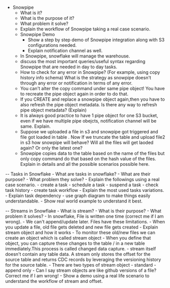 - Snowpipe
    - What is it?
    - What is the purpose of it?
    - What problem it solve?
    - Explain the workflow of Snowpipe taking a real case scenario.
    - Snowpipe Demo
        - Show a step by step demo of Snowpipe integration along with S3 configurations needed.
        - Explain notification channel as well.
    - In Snowpipe, snowflake will manage the warehouse.
    - discuss the most important queries/useful syntax regarding Snowpipe that are needed in day 
    to day tasks.
    - How to check for any error in Snowpipe? (For example, using copy history info schema) What is the strategy as snowpipe doesn't through 
    any error or notification in terms of any error.
    - You can't alter the copy command under same pipe object! You have to recreate the pipe object again in order to do that.
    - If you CREATE and replace a snowpipe object again,then you have to also refresh the pipe object metadata. Is there any way to refresh pipe object metadata? (Explain)
    - It is always good practice to have 1 pipe object for one S3 bucket, even if we have multiple pipe obejcts, notification channel will be same. Explain.
    - Suppose we uploaded a file in s3 and snowpipe got triggered and file got loaded in table . Now If we truncate the table and upload file2 in s3 how snowpipe will behave? Will all the files will get laoded again? Or only the latest one? 
    - Snowpipe copies data to the table based on the name of the files but only copy command do that based on the hash value of the files. Explain in details and all the possible scenarios possible here.

-- Tasks in Snowflake
    - What are tasks in snowflake?
    - What are their purpose?
    - What problem they solve?
    - Explain the followings using a real case scenario.
        - create a task
        - schedule a task
        - suspend a task
        - check task history
        - create task workflow
    - Explain the most used tasks variations.
    - Explain task dependency
        - use graph diagram to make things easily understandable.
        - Show real world example to understand it best.


-- Streams in Snowflake
    - What is stream?
    - What is their purpose?
    - What problem it solves?
    - In snowflake, File is written one time (correct me if I am wrong).
        - We can't append/update later. Files have these limitations.
        - When you update a file, old file gets deleted and new file gets created
    - Explain stream object and how it works
         - To monitor these old/new files we can create an object which is called stream object
            - When you define that object, you can capture these changes to the table / in a new table immediately.This process is called changed data capture.
        - stream itself doesn't contain any table data. A stream only stores the offset for the
        source table and returns CDC records by leveraging the versioning history for the source table.
        - There are two types of stream object
            - standard
            - append only
    - Can I say stream objects are like github versions of a file? Correct me if I am wrong!
    - Show a demo using a real life scenario to understand the workflow of stream and offset.
    